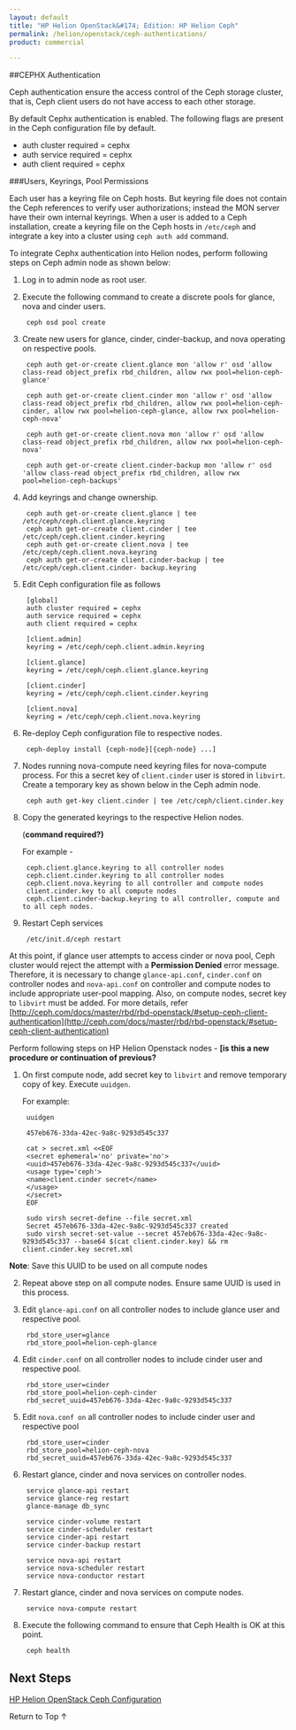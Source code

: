```yaml
---
layout: default
title: "HP Helion OpenStack&#174; Edition: HP Helion Ceph"
permalink: /helion/openstack/ceph-authentications/
product: commercial

---
```

<!--UNDER REVISION-->


<script>

function PageRefresh {
onLoad="window.refresh"
}

PageRefresh();

</script>
<!--
<p style="font-size: small;"> <a href="/helion/openstack/install-beta/kvm/">&#9664; PREV</a> | <a href="/helion/openstack/install-beta-overview/">&#9650; UP</a> | <a href="/helion/openstack/install-beta/esx/">NEXT &#9654;</a> </p>
--->


##CEPHX Authentication

Ceph authentication ensure the access control of the Ceph storage cluster, that is, Ceph client users do not have access to each other storage. 

By default Cephx authentication is enabled. The following flags are present in the Ceph configuration file by default.

* auth cluster required = cephx
* auth service required = cephx
* auth client required = cephx


###Users, Keyrings, Pool Permissions

Each user has a keyring file on Ceph hosts. But keyring file does not contain the Ceph references to verify user authorizations; instead the MON server have their own internal keyrings. When a user is added to a Ceph installation, create a keyring file on the Ceph hosts in `/etc/ceph` and integrate a key into a cluster using `ceph auth add` command.

To integrate Cephx authentication into Helion nodes, perform following steps on Ceph admin node as shown below:

1. Log in to admin node as root user.

2. Execute the following command to create a discrete pools for glance, nova and cinder users.

		ceph osd pool create

3. Create new users for glance, cinder, cinder-backup, and nova operating on respective pools.

		ceph auth get-or-create client.glance mon 'allow r' osd 'allow class-read object_prefix rbd_children, allow rwx pool=helion-ceph-glance'

		ceph auth get-or-create client.cinder mon 'allow r' osd 'allow class-read object_prefix rbd_children, allow rwx pool=helion-ceph-cinder, allow rwx pool=helion-ceph-glance, allow rwx pool=helion-ceph-nova'

		ceph auth get-or-create client.nova mon 'allow r' osd 'allow class-read object_prefix rbd_children, allow rwx pool=helion-ceph-nova'

		ceph auth get-or-create client.cinder-backup mon 'allow r' osd 'allow class-read object_prefix rbd_children, allow rwx pool=helion-ceph-backups'

4. Add keyrings and change ownership.

		ceph auth get-or-create client.glance | tee /etc/ceph/ceph.client.glance.keyring
		ceph auth get-or-create client.cinder | tee /etc/ceph/ceph.client.cinder.keyring
		ceph auth get-or-create client.nova | tee /etc/ceph/ceph.client.nova.keyring
		ceph auth get-or-create client.cinder-backup | tee /etc/ceph/ceph.client.cinder- backup.keyring

5. Edit Ceph configuration file as follows

		[global]
		auth cluster required = cephx
		auth service required = cephx
		auth client required = cephx
		
		[client.admin]
		keyring = /etc/ceph/ceph.client.admin.keyring
		
		[client.glance]
		keyring = /etc/ceph/ceph.client.glance.keyring
		
		[client.cinder]
		keyring = /etc/ceph/ceph.client.cinder.keyring
		
		[client.nova]
		keyring = /etc/ceph/ceph.client.nova.keyring

6. Re-deploy Ceph configuration file to respective nodes.

		ceph-deploy install {ceph-node}[{ceph-node} ...]

7. Nodes running nova-compute need keyring files for nova-compute process. For this a secret key of `client.cinder` user is stored in `libvirt`. Create a temporary key as shown below in the Ceph admin node.

		ceph auth get-key client.cinder | tee /etc/ceph/client.cinder.key

8. Copy the generated keyrings to the respective Helion nodes. 

	(**command required?)**

	For example -

		ceph.client.glance.keyring to all controller nodes
		ceph.client.cinder.keyring to all controller nodes
		ceph.client.nova.keyring to all controller and compute nodes
		client.cinder.key to all compute nodes
		ceph.client.cinder-backup.keyring to all controller, compute and to all ceph nodes.

9. Restart Ceph services

		/etc/init.d/ceph restart

At this point, if glance user attempts to access cinder or nova pool, Ceph cluster would reject the attempt with a **Permission Denied** error message. Therefore, it is necessary to change `glance-api.conf`, `cinder.conf` on controller nodes and `nova-api.conf` on controller and compute nodes to include appropriate user-pool mapping. Also, on compute nodes, secret key to `libvirt` must be added. For more details, refer [http://ceph.com/docs/master/rbd/rbd-openstack/#setup-ceph-client-authentication](http://ceph.com/docs/master/rbd/rbd-openstack/#setup-ceph-client-authentication)

Perform following steps on HP Helion Openstack nodes -
**[is this a new procedure or continuation of previous?**
1. On first compute node, add secret key to `libvirt` and remove temporary copy of key. Execute `uuidgen`. 

	For example:

		uuidgen
		
		457eb676-33da-42ec-9a8c-9293d545c337
		
		cat > secret.xml <<EOF
		<secret ephemeral='no' private='no'>
		<uuid>457eb676-33da-42ec-9a8c-9293d545c337</uuid>
		<usage type='ceph'>
		<name>client.cinder secret</name>
		</usage>
		</secret>
		EOF
		
		sudo virsh secret-define --file secret.xml
		Secret 457eb676-33da-42ec-9a8c-9293d545c337 created
		sudo virsh secret-set-value --secret 457eb676-33da-42ec-9a8c-9293d545c337 --base64 $(cat client.cinder.key) && rm client.cinder.key secret.xml


  **Note**: Save this UUID to be used on all compute nodes

2. Repeat above step on all compute nodes. Ensure same UUID is used in this process.

3. Edit `glance-api.conf` on all controller nodes to include glance user and respective pool.

		rbd_store_user=glance
		rbd_store_pool=helion-ceph-glance

4. Edit `cinder.conf` on all controller nodes to include cinder user and respective pool.

		rbd_store_user=cinder
		rbd_store_pool=helion-ceph-cinder
		rbd_secret_uuid=457eb676-33da-42ec-9a8c-9293d545c337
		
5. Edit `nova.conf on` all controller nodes to include cinder user and respective pool

		rbd_store_user=cinder
		rbd_store_pool=helion-ceph-nova
		rbd_secret_uuid=457eb676-33da-42ec-9a8c-9293d545c337
		
6. Restart glance, cinder and nova services on controller nodes.

		service glance-api restart
		service glance-reg restart
		glance-manage db_sync
		
		service cinder-volume restart
		service cinder-scheduler restart
		service cinder-api restart
		service cinder-backup restart
		
		service nova-api restart
		service nova-scheduler restart
		service nova-conductor restart

7. Restart glance, cinder and nova services on compute nodes.

		service nova-compute restart

8. Execute the following command to ensure that Ceph Health is OK at this point.

		ceph health




## Next Steps

[HP Helion OpenStack Ceph Configuration]( /helion/openstack/ceph-hp-helion-openstack-ceph-configuration/)

<a href="#top" style="padding:14px 0px 14px 0px; text-decoration: none;"> Return to Top &#8593; </a>




